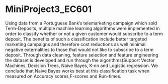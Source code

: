 # MiniProject3_EC601

Using data from a Portuguese Bank’s telemarketing campaign which sold Term-Deposits, multiple machine learning algorithms were implemented in order to classify whether or not a given customer would subscribe to a term deposit. The benefits of such a classification include better targeted marketing campaigns and therefore cost reductions as well minimal negative externalities to those that would not like to subscribe to a term deposit. Through data cleaning, feature selection and feature engineering the dataset is developed and run through the algorithms(Support Vector Machines, Decision Trees, Naive Bayes, K-nn and Logistic regression. We conclude that Naive Bayes works best at this classification task when measured on Accuracy scores,F-scores and Run-times.
